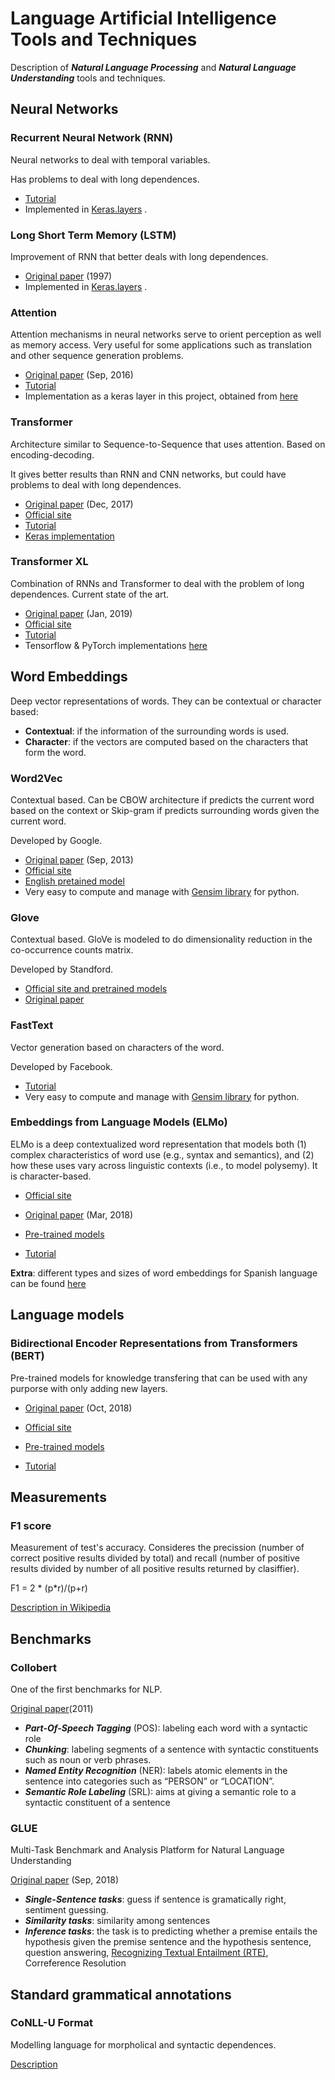 # Language Artificial Intelligence Tools and Techniques
Description of ***Natural Language Processing*** and ***Natural Language Understanding*** tools and techniques.

## Neural Networks

### Recurrent Neural Network (RNN)

Neural networks to deal with temporal variables.

Has problems to deal with long dependences.

- [Tutorial](https://www.analyticsvidhya.com/blog/2017/12/introduction-to-recurrent-neural-networks/)
- Implemented in [Keras.layers](https://keras.io/layers/recurrent/) .

### Long Short Term Memory (LSTM)

Improvement of RNN that better deals with long dependences.

- [Original paper](http://www.bioinf.jku.at/publications/older/2604.pdf) (1997)
- Implemented in [Keras.layers](https://keras.io/layers/recurrent/) .

### Attention

Attention mechanisms in neural networks serve to orient perception as well as memory access. Very useful for some applications such as translation and other sequence generation problems.

- [Original paper](https://arxiv.org/pdf/1512.08756.pdf) (Sep, 2016)
- [Tutorial](https://skymind.ai/wiki/attention-mechanism-memory-network)
- Implementation as a keras layer in this project, obtained from [here](https://www.kaggle.com/qqgeogor/keras-lstm-attention-glove840b-lb-0-043#L51)

### Transformer

Architecture similar to Sequence-to-Sequence that uses attention. Based on encoding-decoding.

It gives better results than RNN and CNN networks, but could have problems to deal with long dependences.

- [Original paper](https://arxiv.org/pdf/1706.03762.pdf) (Dec, 2017)
- [Official site](https://ai.googleblog.com/2017/08/transformer-novel-neural-network.html)
- [Tutorial](https://medium.com/@adityathiruvengadam/transformer-architecture-attention-is-all-you-need-aeccd9f50d09)
- [Keras implementation](https://github.com/CyberZHG/keras-transformer)

### Transformer XL

Combination of RNNs and Transformer to deal with the problem of long dependences. Current state of the art.
- [Original paper](https://arxiv.org/abs/1901.02860) (Jan, 2019)
- [Official site](https://ai.googleblog.com/2019/01/transformer-xl-unleashing-potential-of.html)
- [Tutorial](https://towardsdatascience.com/transformer-xl-explained-combining-transformers-and-rnns-into-a-state-of-the-art-language-model-c0cfe9e5a924)
- Tensorflow & PyTorch implementations [here](https://github.com/kimiyoung/transformer-xl)

## Word Embeddings

Deep vector representations of words. 
They can be contextual or character based:
- **Contextual**: if the information of the surrounding words is used. 
- **Character**: if the vectors are computed based on the characters that form the word.


### Word2Vec 

Contextual based. Can be CBOW architecture if predicts the current word based on the context or Skip-gram if predicts surrounding words given the current word.

Developed by Google.
- [Original paper](https://arxiv.org/pdf/1301.3781.pdf) (Sep, 2013)
- [Official site](https://code.google.com/archive/p/word2vec/)
- [English pretained model](https://drive.google.com/file/d/0B7XkCwpI5KDYNlNUTTlSS21pQmM/edit?usp=sharing)
- Very easy to compute and manage with [Gensim library](https://radimrehurek.com/gensim/) for python. 

### Glove

Contextual based. GloVe is modeled to do dimensionality reduction in the co-occurrence counts matrix.

Developed by Standford.
- [Official site and pretrained models](https://nlp.stanford.edu/projects/glove/)
- [Original paper](https://nlp.stanford.edu/pubs/glove.pdf)

### FastText 

Vector generation based on characters of the word. 

Developed by Facebook.
- [Tutorial](https://towardsdatascience.com/fasttext-under-the-hood-11efc57b2b3)
- Very easy to compute and manage with [Gensim library](https://radimrehurek.com/gensim/) for python. 

### Embeddings from Language Models (ELMo)
ELMo is a deep contextualized word representation that models both (1) complex characteristics of word use (e.g., syntax and semantics), and (2) how these uses vary across linguistic contexts (i.e., to model polysemy).  It is character-based.

- [Official site](https://allennlp.org/elmo)
- [Original paper](https://arxiv.org/pdf/1802.05365.pdf) (Mar, 2018)
- [Pre-trained models](https://github.com/HIT-SCIR/ELMoForManyLangs)

- [Tutorial](https://medium.com/huggingface/universal-word-sentence-embeddings-ce48ddc8fc3a)


**Extra**: different types and sizes of word embeddings for Spanish language can be found [here](https://github.com/uchile-nlp/spanish-word-embeddings)

## Language models

### Bidirectional Encoder Representations from Transformers (BERT)

Pre-trained models for knowledge transfering that can be used with any purporse with only adding new layers. 

- [Original paper](https://arxiv.org/pdf/1810.04805.pdf) (Oct, 2018)

- [Official site](https://ai.googleblog.com/2018/11/open-sourcing-bert-state-of-art-pre.html)

- [Pre-trained models](https://github.com/google-research/bert)

- [Tutorial](https://medium.com/huggingface/universal-word-sentence-embeddings-ce48ddc8fc3a)

## Measurements

### F1 score
Measurement of test's accuracy. Consideres the precission (number of correct positive results divided by total) and recall (number of positive results divided by number of all positive results returned by clasiffier).

F1 = 2 * (p*r)/(p+r)

[Description in Wikipedia](https://en.wikipedia.org/wiki/F1_score)

## Benchmarks

### Collobert
One of the first benchmarks for NLP.

[Original paper](http://www.jmlr.org/papers/volume12/collobert11a/collobert11a.pdf)(2011)

- ***Part-Of-Speech Tagging*** (POS): labeling each word with a syntactic role
- ***Chunking***: labeling segments of a sentence with syntactic constituents such as noun or verb phrases.
- ***Named Entity Recognition*** (NER): labels atomic elements in the sentence into categories such as “PERSON” or “LOCATION”.
- ***Semantic Role Labeling*** (SRL):  aims at giving a semantic role to a syntactic constituent of a sentence


### GLUE 
Multi-Task Benchmark and Analysis Platform for Natural Language Understanding

[Original paper](https://arxiv.org/pdf/1804.07461.pdf) (Sep, 2018)

- ***Single-Sentence tasks***: guess if sentence is gramatically right, sentiment guessing.
- ***Similarity tasks***: similarity among sentences
- ***Inference tasks***: the task is to predicting whether a premise entails the hypothesis given the premise sentence and the hypothesis sentence, question answering,  [Recognizing Textual Entailment (RTE)](https://en.wikipedia.org/wiki/Textual_entailment), Correference Resolution


## Standard grammatical annotations
### CoNLL-U Format
Modelling language for morpholical and syntactic dependences.

[Description](https://universaldependencies.org/format.html)

